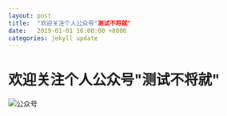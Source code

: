 ```yaml
---
layout: post
title:  "欢迎关注个人公众号"测试不将就"
date:   2019-01-01 16:00:00 +0800
categories: jekyll update
---
```


# 欢迎关注个人公众号"测试不将就"

![公众号](https://slxiao.github.io/imgs/wechat.png)